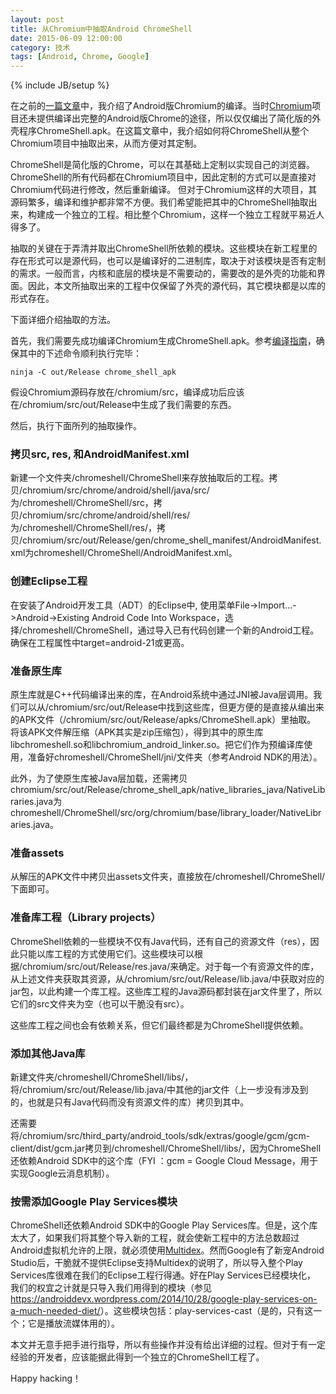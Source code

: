 ```yaml
---
layout: post
title: 从Chromium中抽取Android ChromeShell
date: 2015-06-09 12:00:00
category: 技术
tags: [Android, Chrome, Google]
---
```

{% include JB/setup %}

在之前的[一篇文章](/posts/build-chromium-for-android/)中，我介绍了Android版Chromium的编译。当时[Chromium](https://www.chromium.org/)项目还未提供编译出完整的Android版Chrome的途径，所以仅仅编出了简化版的外壳程序ChromeShell.apk。在这篇文章中，我介绍如何将ChromeShell从整个Chromium项目中抽取出来，从而方便对其定制。

<!--more-->

ChromeShell是简化版的Chrome，可以在其基础上定制以实现自己的浏览器。ChromeShell的所有代码都在Chromium项目中，因此定制的方式可以是直接对Chromium代码进行修改，然后重新编译。
但对于Chromium这样的大项目，其源码繁多，编译和维护都非常不方便。我们希望能把其中的ChromeShell抽取出来，构建成一个独立的工程。相比整个Chromium，这样一个独立工程就平易近人得多了。

抽取的关键在于弄清并取出ChromeShell所依赖的模块。这些模块在新工程里的存在形式可以是源代码，也可以是编译好的二进制库，取决于对该模块是否有定制的需求。一般而言，内核和底层的模块是不需要动的，需要改的是外壳的功能和界面。因此，本文所抽取出来的工程中仅保留了外壳的源代码，其它模块都是以库的形式存在。

下面详细介绍抽取的方法。

首先，我们需要先成功编译Chromium生成ChromeShell.apk。参考[编译指南](https://code.google.com/p/chromium/wiki/AndroidBuildInstructions)，确保其中的下述命令顺利执行完毕：

	ninja -C out/Release chrome_shell_apk
	
假设Chromium源码存放在/chromium/src，编译成功后应该在/chromium/src/out/Release中生成了我们需要的东西。

然后，执行下面所列的抽取操作。

### 拷贝src, res, 和AndroidManifest.xml

新建一个文件夹/chromeshell/ChromeShell来存放抽取后的工程。拷贝/chromium/src/chrome/android/shell/java/src/为/chromeshell/ChromeShell/src，拷贝/chromium/src/chrome/android/shell/res/为/chromeshell/ChromeShell/res/，拷贝/chromium/src/out/Release/gen/chrome\_shell\_manifest/AndroidManifest.xml为chromeshell/ChromeShell/AndroidManifest.xml。

### 创建Eclipse工程

在安装了Android开发工具（ADT）的Eclipse中, 使用菜单File->Import...->Android->Existing Android Code Into Workspace，选择/chromeshell/ChromeShell，通过导入已有代码创建一个新的Android工程。
确保在工程属性中target=android-21或更高。

### 准备原生库

原生库就是C++代码编译出来的库，在Android系统中通过JNI被Java层调用。我们可以从/chromium/src/out/Release中找到这些库，但更方便的是直接从编出来的APK文件（/chromium/src/out/Release/apks/ChromeShell.apk）里抽取。
将该APK文件解压缩（APK其实是zip压缩包），得到其中的原生库libchromeshell.so和libchromium\_android\_linker.so。把它们作为预编译库使用，准备好chromeshell/ChromeShell/jni/文件夹（参考Android NDK的用法）。

此外，为了使原生库被Java层加载，还需拷贝chromium/src/out/Release/chrome\_shell\_apk/native\_libraries\_java/NativeLibraries.java为chromeshell/ChromeShell/src/org/chromium/base/library\_loader/NativeLibraries.java。

### 准备assets

从解压的APK文件中拷贝出assets文件夹，直接放在/chromeshell/ChromeShell/下面即可。

### 准备库工程（Library projects）

ChromeShell依赖的一些模块不仅有Java代码，还有自己的资源文件（res），因此只能以库工程的方式使用它们。这些模块可以根据/chromium/src/out/Release/res.java/来确定。对于每一个有资源文件的库，从上述文件夹获取其资源，从/chromium/src/out/Release/lib.java/中获取对应的jar包，以此构建一个库工程。这些库工程的Java源码都封装在jar文件里了，所以它们的src文件夹为空（也可以干脆没有src）。

这些库工程之间也会有依赖关系，但它们最终都是为ChromeShell提供依赖。

### 添加其他Java库

新建文件夹/chromeshell/ChromeShell/libs/，将/chromium/src/out/Release/lib.java/中其他的jar文件（上一步没有涉及到的，也就是只有Java代码而没有资源文件的库）拷贝到其中。

还需要将/chromium/src/third\_party/android\_tools/sdk/extras/google/gcm/gcm-client/dist/gcm.jar拷贝到/chromeshell/ChromeShell/libs/，因为ChromeShell还依赖Android SDK中的这个库（FYI
：gcm = Google Cloud Message，用于实现Google云消息机制）。

### 按需添加Google Play Services模块

ChromeShell还依赖Android SDK中的Google Play Services库。但是，这个库太大了，如果我们将其整个导入新的工程，就会使新工程中的方法总数超过Android虚拟机允许的上限，就必须使用[Multidex](http://developer.android.com/tools/building/multidex.html)。然而Google有了新宠Android Studio后，干脆就不提供Eclipse支持Multidex的说明了，所以导入整个Play Services库很难在我们的Eclipse工程行得通。好在Play Services已经模块化，
我们的权宜之计就是只导入我们用得到的模块（参见<https://androiddevx.wordpress.com/2014/10/28/google-play-services-on-a-much-needed-diet/>）。这些模块包括：play-services-cast（是的，只有这一个；它是播放流媒体用的）。

本文并无意手把手进行指导，所以有些操作并没有给出详细的过程。但对于有一定经验的开发者，应该能据此得到一个独立的ChromeShell工程了。

Happy hacking！
